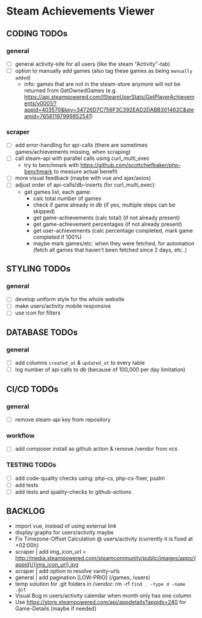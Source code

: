 # Steam Achievements Viewer

## CODING TODOs

### general
- [ ] general activity-site for all users (like the steam "Activity"-tab)
- [ ] option to manually add games (also tag these games as being `manually added`)
  - info: games that are not in the steam-store anymore will not be returned from GetOwnedGames (e.g. https://api.steampowered.com/ISteamUserStats/GetPlayerAchievements/v0001/?appid=403570&key=34726D7C756F3C392EAD2DABB301462C&steamid=76561197999852541)

### scraper
- [ ] add error-handling for api-calls (there are sometimes games/achievements missing, when scraping)
- [ ] call steam-api with parallel calls using curl_multi_exec
  - try to benchmark with https://github.com/scottchiefbaker/php-benchmark to measure actual benefit
- [ ] more visual feedback (maybe with vue and ajax/axios)
- [ ] adjust order of api-calls/db-inserts (for curl_multi_exec):
  - get games list, each game:
    - calc total number of games
    - check if game already in db (if yes, multiple steps can be skipped)
    - get game-achievements (calc total) (if not already present)
    - get game-achievement percentages (if not already present)
    - get user-achievements (calc percentage completed, mark game completed if 100%)
    - maybe mark games/etc. when they were fetched, for automation (fetch all games that haven't been fetched since 2 days, etc..)

## STYLING TODOs

### general
- [ ] develop uniform style for the whole website
- [ ] make users/activity mobile responsive
- [ ] use icon for filters

## DATABASE TODOs

### general
- [ ] add columns `created_at` & `updated_at` to every table
- [ ] log number of api calls to db (because of 100,000 per day limitation)

## CI/CD TODOs

### general
- [ ] remove steam-api key from repository

### workflow
- [ ] add composer install as github action & remove /vendor from vcs

### TESTING TODOs
- [ ] add code-quality checks using: php-cs, php-cs-fixer, psalm
- [ ] add tests
- [ ] add tests and quality-checks to github-actions

## BACKLOG
- import vue, instead of using external link
- display graphs for users/activity maybe
- Fix Timezone-Offset Calculation @ users/activity (currently it is fixed at +02:00h)
- scraper | add img_icon_url = http://media.steampowered.com/steamcommunity/public/images/apps/{appid}/{img_icon_url}.jpg
- scraper | add option to resolve vanity-urls
- general | add pagination [LOW-PRIO] (/games, /users)
- temp solution for .git folders in /vendor: rm -rf `find . -type d -name .git`
- Visual Bug in users/activity calendar when month only has one column
- Use https://store.steampowered.com/api/appdetails?appids=240 for Game-Details (maybe if needed)